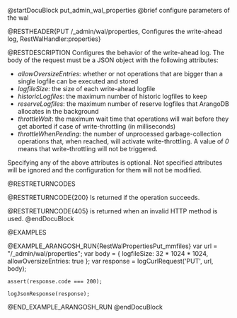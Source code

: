 
@startDocuBlock put_admin_wal_properties
@brief configure parameters of the wal

@RESTHEADER{PUT /_admin/wal/properties, Configures the write-ahead log, RestWalHandler:properties}

@RESTDESCRIPTION
Configures the behavior of the write-ahead log. The body of the request
must be a JSON object with the following attributes:
- *allowOversizeEntries*: whether or not operations that are bigger than a
  single logfile can be executed and stored
- *logfileSize*: the size of each write-ahead logfile
- *historicLogfiles*: the maximum number of historic logfiles to keep
- *reserveLogfiles*: the maximum number of reserve logfiles that ArangoDB
  allocates in the background
- *throttleWait*: the maximum wait time that operations will wait before
  they get aborted if case of write-throttling (in milliseconds)
- *throttleWhenPending*: the number of unprocessed garbage-collection
  operations that, when reached, will activate write-throttling. A value of
  *0* means that write-throttling will not be triggered.

Specifying any of the above attributes is optional. Not specified attributes
will be ignored and the configuration for them will not be modified.

@RESTRETURNCODES

@RESTRETURNCODE{200}
Is returned if the operation succeeds.

@RESTRETURNCODE{405}
is returned when an invalid HTTP method is used.
@endDocuBlock

@EXAMPLES

@EXAMPLE_ARANGOSH_RUN{RestWalPropertiesPut_mmfiles}
    var url = "/_admin/wal/properties";
    var body = {
      logfileSize: 32 * 1024 * 1024,
      allowOversizeEntries: true
    };
    var response = logCurlRequest('PUT', url, body);

    assert(response.code === 200);

    logJsonResponse(response);
@END_EXAMPLE_ARANGOSH_RUN
@endDocuBlock
